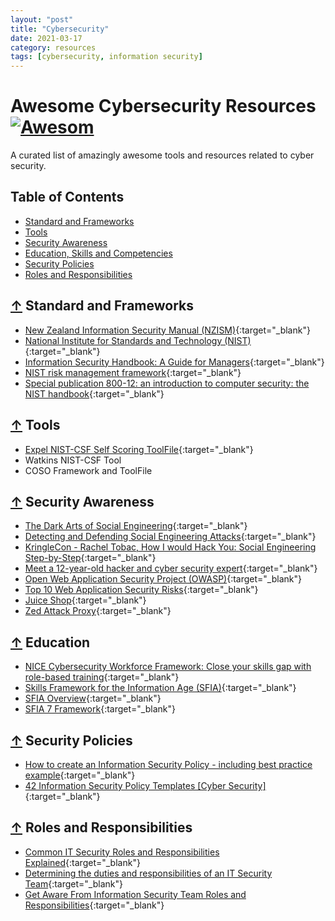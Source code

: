 ```yaml
---
layout: "post"
title: "Cybersecurity"
date: 2021-03-17
category: resources
tags: [cybersecurity, information security]
---
```


# Awesome Cybersecurity Resources [![Awesom](https://cdn.rawgit.com/sindresorhus/awesome/d7305f38d29fed78fa85652e3a63e154dd8e8829/media/badge.svg)](https://github.com/sindresorhus/awesome)

A curated list of amazingly awesome tools and resources related to cyber security.

## Table of Contents

- [Standard and Frameworks](#-standard-and-frameworks)
- [Tools](#-tools)
- [Security Awareness](#-security-awareness)
- [Education, Skills and Competencies](#-education)
- [Security Policies](#-security-policies)
- [Roles and Responsibilities](#-Roles-and-Responsibilities)

## [↑](#table-of-contents) Standard and Frameworks

- [New Zealand Information Security Manual (NZISM)](https://www.nzism.gcsb.govt.nz/){:target="\_blank"}
- [National Institute for Standards and Technology (NIST)](https://www.nist.gov/){:target="\_blank"}
- [Information Security Handbook: A Guide for Managers](https://nvlpubs.nist.gov/nistpubs/Legacy/SP/nistspecialpublication800-100.pdf){:target="\_blank"}
- [NIST risk management framework](https://csrc.nist.gov/csrc/media/projects/risk-management/documents/select/select_roles-and-responsibilities-step2.pdf){:target="\_blank"}
- [Special publication 800-12: an introduction to computer security: the NIST handbook](https://csrc.nist.rip/publications/nistpubs/800-12/800-12-html/chapter3.html){:target="\_blank"}

## [↑](#table-of-contents) Tools

- [Expel NIST-CSF Self Scoring ToolFile](https://expel.io/blog/how-to-get-started-with-the-nist-cybersecurity-framework-csf/){:target="\_blank"}
- Watkins NIST-CSF Tool
- COSO Framework and ToolFile

## [↑](#table-of-contents) Security Awareness

- [The Dark Arts of Social Engineering](https://www.youtube.com/watch?v=FvhkKwHjUVg){:target="\_blank"}
- [Detecting and Defending Social Engineering Attacks](https://www.youtube.com/watch?v=IQL8kaBReDQ&t=20s){:target="\_blank"}
- [KringleCon - Rachel Tobac, How I would Hack You: Social Engineering Step-by-Step](https://www.youtube.com/watch?v=L5J2PgGOLtE){:target="\_blank"}
- [Meet a 12-year-old hacker and cyber security expert](https://www.youtube.com/watch?v=7TpsYofbAPA){:target="\_blank"}
- [Open Web Application Security Project (OWASP)](https://owasp.org/){:target="\_blank"}
- [Top 10 Web Application Security Risks](https://owasp.org/www-project-top-ten/){:target="\_blank"}
- [Juice Shop](https://owasp.org/www-project-juice-shop/){:target="\_blank"}
- [Zed Attack Proxy](https://owasp.org/www-project-zap/){:target="\_blank"}

## [↑](#table-of-contents) Education

- [NICE Cybersecurity Workforce Framework: Close your skills gap with role-based training](https://www.youtube.com/watch?v=ZW__T7PIHr4){:target="\_blank"}
- [Skills Framework for the Information Age (SFIA)](https://sfia-online.org/en){:target="\_blank"}
- [SFIA Overview](https://www.youtube.com/watch?v=6io-T8NMhJw){:target="\_blank"}
- [SFIA 7 Framework](https://eitonline.eit.ac.nz/pluginfile.php/2878778/mod_resource/content/1/sfisref.7.20200511.en.pdf){:target="\_blank"}

## [↑](#table-of-contents) Security Policies

- [How to create an Information Security Policy - including best practice example](https://www.youtube.com/watch?v=bsNzeJjFaAo){:target="\_blank"}
- [42 Information Security Policy Templates [Cyber Security]](https://templatelab.com/security-policy-templates/){:target="\_blank"}

## [↑](#table-of-contents) Roles and Responsibilities

- [Common IT Security Roles and Responsibilities Explained](https://spinbackup.com/blog/it-security-roles-and-responsibilities/){:target="\_blank"}
- [Determining the duties and responsibilities of an IT Security Team](https://www.greycampus.com/blog/information-security/determining-the-duties-and-responsibilities-of-an-it-security-team){:target="\_blank"}
- [Get Aware From Information Security Team Roles and Responsibilities](https://www.systoolsgroup.com/updates/information-security-team-roles-responsibilities/){:target="\_blank"}

